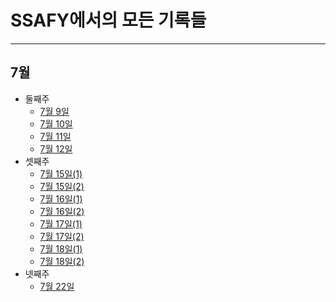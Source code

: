 # SSAFY에서의 모든 기록들
-------
## 7월
- 둘째주
  - [7월 9일](https://github.com/hjuohj1022/TIL/blob/master/7.9.md) 
  - [7월 10일](https://github.com/hjuohj1022/TIL/blob/master/7.10.md) 
  - [7월 11일](https://github.com/hjuohj1022/TIL/blob/master/7.11.md)
  - [7월 12일](https://github.com/hjuohj1022/TIL/blob/master/7.12.md)
- 셋째주
  - [7월 15일(1)](https://github.com/hjuohj1022/TIL/blob/master/01-fundamentals-of-python.ipynb)
  - [7월 15일(2)](https://github.com/hjuohj1022/TIL/blob/master/02-data-types.ipynb)
  - [7월 16일(1)](https://github.com/hjuohj1022/TIL/blob/master/03-type-conversion.ipynb)
  - [7월 16일(2)](https://github.com/hjuohj1022/TIL/blob/master/04-operator.ipynb)
  - [7월 17일(1)](https://github.com/hjuohj1022/TIL/blob/master/05-functions.ipynb)
  - [7월 17일(2)](https://github.com/hjuohj1022/TIL/blob/master/06-06-packing-unpacking.ipynb)
  - [7월 18일(1)](https://github.com/hjuohj1022/TIL/blob/master/07-modules.ipynb)
  - [7월 18일(2)](https://github.com/hjuohj1022/TIL/blob/master/08-control-of-flow.ipynb)
- 넷째주
  - [7월 22일](https://github.com/hjuohj1022/TIL/blob/master/09-data-structure.ipynb)
